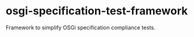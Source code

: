 osgi-specification-test-framework
=================================

Framework to simplify OSGi specification compliance tests.